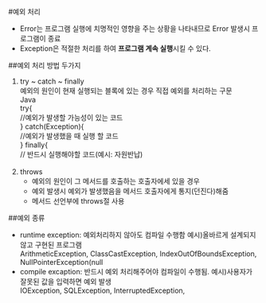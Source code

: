 #예외 처리
- Error는 프로그램 실행에 치명적인 영향을 주는 상황을 나타내므로 Error 발생시 프로그램이 종료
- Exception은 적절한 처리를 하여 <b>프로그램 계속 실행</b>시킬 수 있다.

##예외 처리 방법 두가지

1. try ~ catch ~ finally<br>
    예외의 원인이 현재 실행되는 블록에 있는 경우 직접 예외를 처리하는 구문<br>
    Java<br>
    try{<br>
    //예외가 발생할 가능성이 있는 코드<br>
    } catch(Exception){<br>
    //예외가 발생했을 때 실행 할 코드<br>
    } finally{<br>
    // 반드시 실행해야할 코드(예시: 자원반납)
<br><br>
2. throws
   - 예외의 원인이 그 메서드를 호출하는 호출자에세 있을 경우
   - 예외 발생시 예외가 발생했음을 메서드 호출자에게 통지(던진다)해줌
   - 메서드 선언부에 throws절 사용

##예외 종류
- runtime exception: 예외처리하지 않아도 컴파일 수행함 예시)올바르게 설계되지 않고 구현된 프로그램<br>
  ArithmeticException, ClassCastException, IndexOutOfBoundsException, NullPointerException(null  
- compile excaption: 반드시 예외 처리해주어야 컴파일이 수행됨. 예시)사용자가 잘못된 값을 입력하면 예외 발생      
  IOException, SQLException, InterruptedException,  